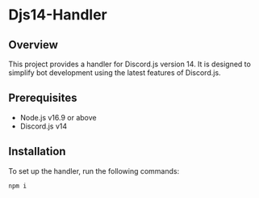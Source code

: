 # Djs14-Handler

## Overview
This project provides a handler for Discord.js version 14. It is designed to simplify bot development using the latest features of Discord.js.

## Prerequisites
- Node.js v16.9 or above
- Discord.js v14

## Installation
To set up the handler, run the following commands:
```bash
npm i
```
